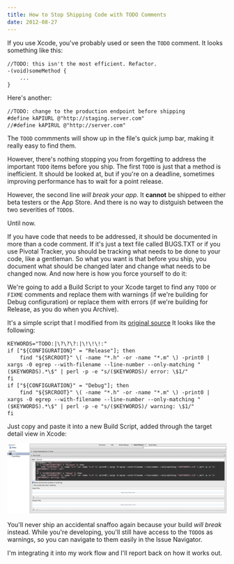```yaml
---
title: How to Stop Shipping Code with TODO Comments
date: 2012-08-27
---
```


If you use Xcode, you've probably used or seen the `TODO` comment. It looks something like this:

```
//TODO: this isn't the most efficient. Refactor.
-(void)someMethod {
    ...
}
```

Here's another:

```
//TODO: change to the production endpoint before shipping
#define kAPIURL @"http://staging.server.com"
//#define kAPIRUL @"http://server.com"
```

The `TOOD` commments will show up in the file's quick jump bar, making it really easy to find them.

However, there's nothing stopping you from forgetting to address the important `TODO` items before you ship. The first `TODO` is just that a method is inefficient. It should be looked at, but if you're on a deadline, sometimes improving performance has to wait for a point release.

However, the second line _will break your app_. It **cannot** be shipped to either beta testers or the App Store. And there is no way to distguish between the two severities of `TODO`s.

Until now.

If you have code that needs to be addressed, it should be documented in more than a code comment. If it's just a text file called BUGS.TXT or if you use Pivotal Tracker, you should be tracking what needs to be done to your code, like a gentleman. So what you want is that before you ship, you document what should be changed later and change what needs to be changed now. And now here is how you force yourself to do it:

We're going to add a Build Script to your Xcode target to find any `TODO` or `FIXME` comments and replace them with warnings (if we're building for Debug configuration) or replace them with errors (if we're building for Release, as you do when you Archive).

It's a simple script that I modified from its [original source](http://deallocatedobjects.com/posts/show-todos-and-fixmes-as-warnings-in-xcode-4) It looks like the following:

```
KEYWORDS="TODO:|\?\?\?:|\!\!\!:"
if ["${CONFIGURATION}" = "Release"]; then
    find "${SRCROOT}" \( -name "*.h" -or -name "*.m" \) -print0 | xargs -0 egrep --with-filename --line-number --only-matching "($KEYWORDS).*\$" | perl -p -e "s/($KEYWORDS)/ error: \$1/"
fi
if ["${CONFIGURATION}" = "Debug"]; then
    find "${SRCROOT}" \( -name "*.h" -or -name "*.m" \) -print0 | xargs -0 egrep --with-filename --line-number --only-matching "($KEYWORDS).*\$" | perl -p -e "s/($KEYWORDS)/ warning: \$1/"
fi
```

Just copy and paste it into a new Build Script, added through the target detail view in Xcode:

![](CAE77EC0DCEA4032947915A76A1A1196.png)

You'll never ship an accidental snaffoo again because your build _will break_ instead. While you're developing, you'll still have access to the `TODO`s as warnings, so you can navigate to them easily in the Issue Navigator.

I'm integrating it into my work flow and I'll report back on how it works out.
